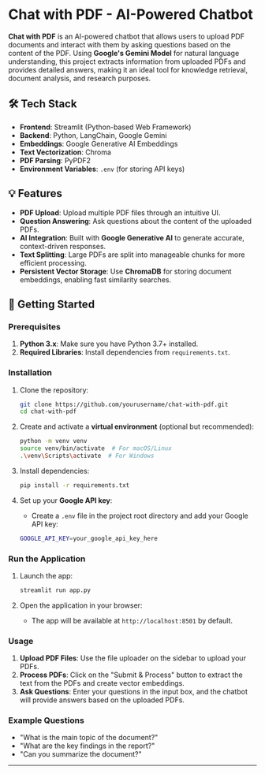 # Chat with PDF - AI-Powered Chatbot

**Chat with PDF** is an AI-powered chatbot that allows users to upload PDF documents and interact with them by asking questions based on the content of the PDF. Using **Google's Gemini Model** for natural language understanding, this project extracts information from uploaded PDFs and provides detailed answers, making it an ideal tool for knowledge retrieval, document analysis, and research purposes.

## 🛠️ Tech Stack

- **Frontend**: Streamlit (Python-based Web Framework)
- **Backend**: Python, LangChain, Google Gemini
- **Embeddings**: Google Generative AI Embeddings
- **Text Vectorization**: Chroma
- **PDF Parsing**: PyPDF2
- **Environment Variables**: `.env` (for storing API keys)

## 💡 Features

- **PDF Upload**: Upload multiple PDF files through an intuitive UI.
- **Question Answering**: Ask questions about the content of the uploaded PDFs.
- **AI Integration**: Built with **Google Generative AI** to generate accurate, context-driven responses.
- **Text Splitting**: Large PDFs are split into manageable chunks for more efficient processing.
- **Persistent Vector Storage**: Use **ChromaDB** for storing document embeddings, enabling fast similarity searches.

## 🚀 Getting Started

### Prerequisites

1. **Python 3.x**: Make sure you have Python 3.7+ installed.
2. **Required Libraries**: Install dependencies from `requirements.txt`.

### Installation

1. Clone the repository:
    ```bash
    git clone https://github.com/yourusername/chat-with-pdf.git
    cd chat-with-pdf
    ```

2. Create and activate a **virtual environment** (optional but recommended):
    ```bash
    python -m venv venv
    source venv/bin/activate  # For macOS/Linux
    .\venv\Scripts\activate  # For Windows
    ```

3. Install dependencies:
    ```bash
    pip install -r requirements.txt
    ```

4. Set up your **Google API key**:
    - Create a `.env` file in the project root directory and add your Google API key:
    ```bash
    GOOGLE_API_KEY=your_google_api_key_here
    ```

### Run the Application

1. Launch the app:
    ```bash
    streamlit run app.py
    ```

2. Open the application in your browser:
    - The app will be available at `http://localhost:8501` by default.

### Usage

1. **Upload PDF Files**: Use the file uploader on the sidebar to upload your PDFs.
2. **Process PDFs**: Click on the "Submit & Process" button to extract the text from the PDFs and create vector embeddings.
3. **Ask Questions**: Enter your questions in the input box, and the chatbot will provide answers based on the uploaded PDFs.

### Example Questions

- "What is the main topic of the document?"
- "What are the key findings in the report?"
- "Can you summarize the document?"

---
